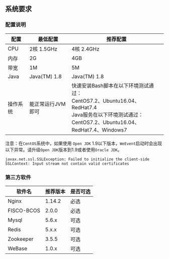 ## 系统要求

### 配置说明

| 配置     | 最低配置          | 推荐配置                                                     |
| -------- | ----------------- | ------------------------------------------------------------ |
| CPU      | 2核 1.5GHz        | 4核 2.4GHz                                                   |
| 内存     | 2G                | 4GB                                                          |
| 带宽     | 1M                | 5M                                                           |
| Java     | Java(TM) 1.8      | Java(TM) 1.8                                                 |
| 操作系统 | 能正常运行JVM即可 | 快速安装Bash脚本在以下环境测试通过：<br />CentOS7.2、Ubuntu16.04、RedHat7.4<br />Java服务在以下环境测试通过：<br />CentOS7.2、Ubuntu16.04、RedHat7.4、Windows7 |

注意：在`CentOS`系统中，如果使用 `Open JDK` 1.9以下版本，`WeEvent`启动时会出现以下异常。请升级`Open JDK`版本到1.9或者使用`Oracle JDK`。

```
javax.net.ssl.SSLException: Failed to initialize the client-side SSLContext: Input stream not contain valid certificates
```

### 第三方软件

| 软件名     | 推荐版本 | 是否可选 |
| ---------- | -------- | -------- |
| Nginx      | 1.14.2   | 必选     |
| FISCO-BCOS | 2.0.0    | 必选     |
| Mysql      | 5.6.x    | 可选     |
| Redis      | 5.x.x    | 可选     |
| Zookeeper  | 3.5.5    | 可选     |
| WeBase     | 1.0.x    | 可选     |
